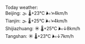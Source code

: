 Today weather:  
Beijing: 🌫  🌡️+23°C 🌬️↘4km/h  
Tianjin: 🌫  🌡️+25°C 🌬️↘4km/h  
Shijiazhuang: ☀️   🌡️+25°C 🌬️↓8km/h  
Tangshan: ☀️   🌡️+23°C 🌬️↓7km/h  
